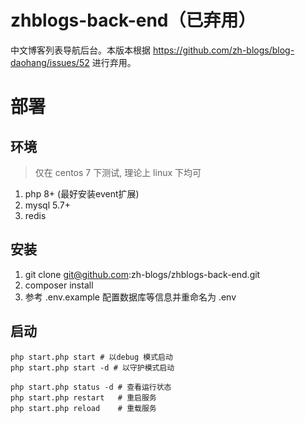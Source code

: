 # zhblogs-back-end（已弃用）
中文博客列表导航后台。本版本根据 https://github.com/zh-blogs/blog-daohang/issues/52 进行弃用。

# 部署

## 环境

> 仅在 centos 7 下测试, 理论上 linux 下均可

1. php 8+ (最好安装event扩展)
2. mysql 5.7+
3. redis

## 安装

1. git clone git@github.com:zh-blogs/zhblogs-back-end.git
2. composer install
3. 参考 .env.example 配置数据库等信息并重命名为 .env

## 启动
```shell
php start.php start # 以debug 模式启动
php start.php start -d # 以守护模式启动

php start.php status -d # 查看运行状态
php start.php restart   # 重启服务
php start.php reload    # 重载服务
```
